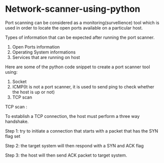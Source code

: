 # Network-scanner-using-python

Port scanning can be considered as a monitoring(survellience) tool which is used in order to locate the open ports available on a particular host.

Types of information that can be expected after running the port scanner.
1. Open Ports information
2. Operating System informations
3. Services that are running on host


Here are some of the python code snippet to create a port scanner tool using:
1. Socket
2. ICMP(It is not a port scanner, it is used to send ping to check whether the host is up or not)
3. TCP scan

TCP scan :

To establish a TCP connection, the host must perform a three way handshake.

Step 1: try to initiate a connection that starts with a packet that has the SYN flag set

Step 2: the target system will then respond with a SYN and ACK flag

Step 3: the host will then send ACK packet to target system.
